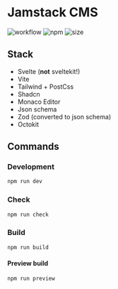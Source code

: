 # Jamstack CMS

![workflow](https://img.shields.io/github/actions/workflow/status/rickli-cloud/jamstack-cms/app-check.yml)
![npm](https://img.shields.io/npm/v/%40lucarickli%2Fjamstack-cms)
![size](https://img.shields.io/bundlejs/size/%40lucarickli%2Fjamstack-cms)

## Stack

- Svelte (**not** sveltekit!)
- Vite
- Tailwind + PostCss
- Shadcn
- Monaco Editor
- Json schema
- Zod (converted to json schema)
- Octokit

<!-- Svelte + vite single page application (SPA) -->

## Commands

### Development

```sh
npm run dev
```

### Check

```sh
npm run check
```

### Build

```sh
npm run build
```

#### Preview build

```sh
npm run preview
```
